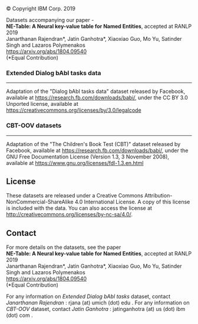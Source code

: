 © Copyright IBM Corp. 2019

Datasets accompanying our paper -  
**NE-Table: A Neural key-value table for Named Entities**, accepted at RANLP 2019  
Janarthanan Rajendran\*, Jatin Ganhotra\*, Xiaoxiao Guo, Mo Yu, Satinder Singh and Lazaros Polymenakos  
https://arxiv.org/abs/1804.09540   
(*Equal Contribution)

### Extended Dialog bAbI tasks data
-----------------------------------------------------------------------  
Adaptation of the "Dialog bAbI tasks data" dataset released by Facebook, available at https://research.fb.com/downloads/babi/, under the CC BY 3.0 Unported license, available at https://creativecommons.org/licenses/by/3.0/legalcode

### CBT-OOV datasets
-----------------------------------------------------------------------  
Adaptation of the "The Children's Book Test (CBT)" dataset released by Facebook, available at https://research.fb.com/downloads/babi/, under the GNU Free Documentation License (Version 1.3, 3 November 2008), available at https://www.gnu.org/licenses/fdl-1.3.en.html

License
-----------------------------------------------------------------------  
These datasets are released under a Creative Commons Attribution-NonCommercial-ShareAlike 4.0 International License.
A copy of this license is included with the data. You can also access the license at <http://creativecommons.org/licenses/by-nc-sa/4.0/>.

Contact
-----------------------------------------------------------------------  
For more details on the datasets, see the paper  
**NE-Table: A Neural key-value table for Named Entities**, accepted at RANLP 2019  
Janarthanan Rajendran\*, Jatin Ganhotra\*, Xiaoxiao Guo, Mo Yu, Satinder Singh and Lazaros Polymenakos  
https://arxiv.org/abs/1804.09540   
(*Equal Contribution)

For any information on *Extended Dialog bAbI tasks* dataset, contact *Janarthanan Rajendran* : rjana (at) umich (dot) edu .
For any information on *CBT-OOV* dataset, contact *Jatin Ganhotra* : jatinganhotra (at) us (dot) ibm (dot) com .
